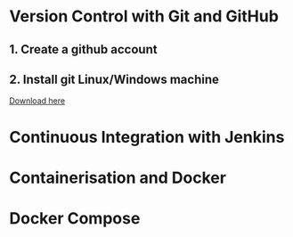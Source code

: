 #  Version Control with Git and GitHub

## 1. Create a github account
## 2. Install git Linux/Windows machine

[Download here](https://git-scm.com/downloads)

#  Continuous Integration with Jenkins

#  Containerisation and Docker

#  Docker Compose
